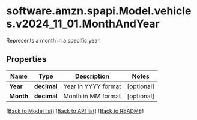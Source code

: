 # software.amzn.spapi.Model.vehicles.v2024_11_01.MonthAndYear
Represents a month in a specific year.

## Properties

Name | Type | Description | Notes
------------ | ------------- | ------------- | -------------
**Year** | **decimal** | Year in YYYY format | [optional] 
**Month** | **decimal** | Month in MM format | [optional] 

[[Back to Model list]](../README.md#documentation-for-models) [[Back to API list]](../README.md#documentation-for-api-endpoints) [[Back to README]](../README.md)

